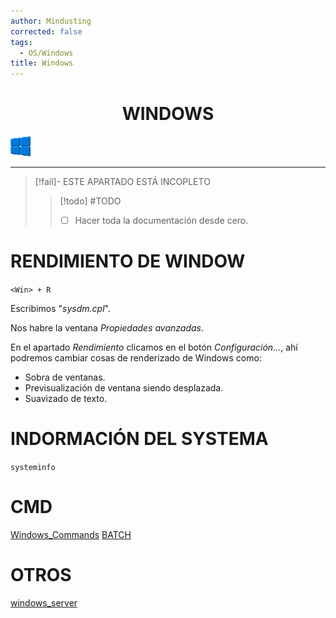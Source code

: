 ```yaml
---
author: Mindusting
corrected: false
tags:
  - OS/Windows
title: Windows
---
```


<h1 style="text-align:center;">WINDOWS</h1>

![#logo](../../../img/windows_logo.png)

---

> [!fail]- ESTE APARTADO ESTÁ INCOPLETO
> > [!todo] #TODO
> > - [ ] Hacer toda la documentación desde cero.

# RENDIMIENTO DE WINDOW

`<Win> + R`

Escribimos "*sysdm.cpl*".

Nos habre la ventana *Propiedades avanzadas*.

En el apartado *Rendimiento* clicamos en el botón *Configuración...*, ahí podremos cambiar cosas de renderizado de Windows como:

- Sobra de ventanas.
- Previsualización de ventana siendo desplazada.
- Suavizado de texto.

# INDORMACIÓN DEL SYSTEMA

`systeminfo`

# CMD

[Windows_Commands](Windows_Commands.md)
[BATCH](BATCH/BATCH.md)

# OTROS

[windows_server](windows_server.md)
